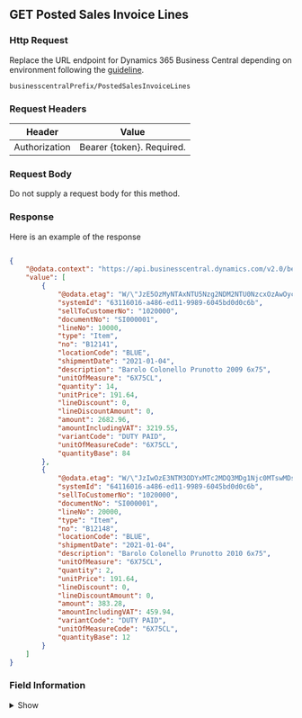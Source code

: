 ## GET Posted Sales Invoice Lines

### Http Request

Replace the URL endpoint for Dynamics 365 Business Central depending on environment following the [guideline](#endpoints-businesscentralPrefix-structure).

~~~ api
businesscentralPrefix/PostedSalesInvoiceLines
~~~

### Request Headers

Header | Value |
--- | --- |
Authorization | Bearer {token}. Required.|

### Request Body

Do not supply a request body for this method.

### Response

Here is an example of the response

```json

{
    "@odata.context": "https://api.businesscentral.dynamics.com/v2.0/bevicasaas.onmicrosoft.com/tvt_develop/api/tvisiontech/webbevica/v2.0/$metadata#companies(9ce13e1a-9f86-ed11-9989-6045bd0d0c6b)/PostedSalesInvoiceLines",
    "value": [
        {
            "@odata.etag": "W/\"JzE5OzMyNTAxNTU5Nzg2NDM2NTU0NzcxOzAwOyc=\"",
            "systemId": "63116016-a486-ed11-9989-6045bd0d0c6b",
            "sellToCustomerNo": "1020000",
            "documentNo": "SI000001",
            "lineNo": 10000,
            "type": "Item",
            "no": "B12141",
            "locationCode": "BLUE",
            "shipmentDate": "2021-01-04",
            "description": "Barolo Colonello Prunotto 2009 6x75",
            "unitOfMeasure": "6X75CL",
            "quantity": 14,
            "unitPrice": 191.64,
            "lineDiscount": 0,
            "lineDiscountAmount": 0,
            "amount": 2682.96,
            "amountIncludingVAT": 3219.55,
            "variantCode": "DUTY PAID",
            "unitOfMeasureCode": "6X75CL",
            "quantityBase": 84
        },
        {
            "@odata.etag": "W/\"JzIwOzE3NTM3ODYxMTc2MDQ3MDg1Njc0MTswMDsn\"",
            "systemId": "64116016-a486-ed11-9989-6045bd0d0c6b",
            "sellToCustomerNo": "1020000",
            "documentNo": "SI000001",
            "lineNo": 20000,
            "type": "Item",
            "no": "B12148",
            "locationCode": "BLUE",
            "shipmentDate": "2021-01-04",
            "description": "Barolo Colonello Prunotto 2010 6x75",
            "unitOfMeasure": "6X75CL",
            "quantity": 2,
            "unitPrice": 191.64,
            "lineDiscount": 0,
            "lineDiscountAmount": 0,
            "amount": 383.28,
            "amountIncludingVAT": 459.94,
            "variantCode": "DUTY PAID",
            "unitOfMeasureCode": "6X75CL",
            "quantityBase": 12
        }
	]
}

```

### Field Information
<details>
  <summary>Show</summary>

| Relation | Source Table | Field Caption | Field Type | Field Length | Note |
| ----------- | ----------- | ----------- | -------- | ---------- |---------- |
| 1 | Sales Invoice Line | System Id | GUID |  |  |
| 1 | Sales Invoice Line | Sell-to Customer No. | String | 20 |  |
| 1 | Sales Invoice Line | Document No. | String | 20 | |
| 1 | Sales Invoice Line | Line No. | Integer |  |  |
| 1 | Sales Invoice Line | Type | Option | 20 |  |
| 1 | Sales Invoice Line | No. | String | 20 |  |
| 1 | Sales Invoice Line | Location Code | String | 10 |  |
| 1 | Sales Invoice Line | Shipment Date | Date |  |  |
| 1 | Sales Invoice Line | Description | String | 100 |  |
| 1 | Sales Invoice Line | Unit of Measure | String | 50 |  |
| 1 | Sales Invoice Line | Quantity | Decimal |  |  |
| 1 | Sales Invoice Line | Unit Price | Decimal |  |  |
| 1 | Sales Invoice Line | Line Discount % | Decimal |  |  |
| 1 | Sales Invoice Line | Line Discount Amount | Decimal |  |  |
| 1 | Sales Invoice Line | Amount | Decimal |  |  |
| 1 | Sales Invoice Line | Amount Including VAT | Boolean |  |  |
| 1 | Sales Invoice Line | Variant Code | String | 10 | Duty Status |
| 1 | Sales Invoice Line | Unit of Measure Code | String | 10 |  |
| 1 | Sales Invoice Line | Quantity (Base) | Decimal |  |  |


